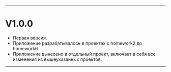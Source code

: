 ___

# V1.0.0

- Первая версия.
- Приложение разрабатывалось в проектах c homework2 до homework6
- Приложение вынесено в отдельный проект, включает в себя все изменения из вышеуказанных проектов.

___

